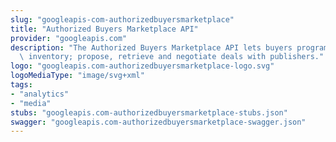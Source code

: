 ```yaml
---
slug: "googleapis-com-authorizedbuyersmarketplace"
title: "Authorized Buyers Marketplace API"
provider: "googleapis.com"
description: "The Authorized Buyers Marketplace API lets buyers programmatically discover\
  \ inventory; propose, retrieve and negotiate deals with publishers."
logo: "googleapis.com-authorizedbuyersmarketplace-logo.svg"
logoMediaType: "image/svg+xml"
tags:
- "analytics"
- "media"
stubs: "googleapis.com-authorizedbuyersmarketplace-stubs.json"
swagger: "googleapis.com-authorizedbuyersmarketplace-swagger.json"
---
```

